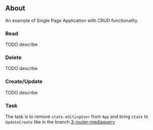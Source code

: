 ## About

An example of Single Page Application with CRUD functionality.

### Read
TODO describe

### Delete
TODO describe

### Create/Update
TODO describe

### Task
The task is to remove `state.editingUser` from `App` and bring `state` to `UpdateCreate` like in the branch [3-router-mediaquery](https://github.com/vogdb/react-crud-example/tree/3-router-mediaquery)  

